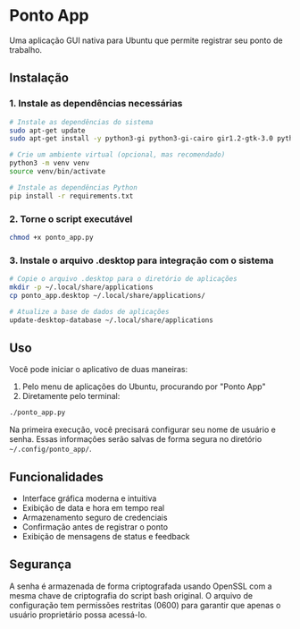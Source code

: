 # Ponto App

Uma aplicação GUI nativa para Ubuntu que permite registrar seu ponto de trabalho.

## Instalação

### 1. Instale as dependências necessárias

```bash
# Instale as dependências do sistema
sudo apt-get update
sudo apt-get install -y python3-gi python3-gi-cairo gir1.2-gtk-3.0 python3-pip python3-venv openssl

# Crie um ambiente virtual (opcional, mas recomendado)
python3 -m venv venv
source venv/bin/activate

# Instale as dependências Python
pip install -r requirements.txt
```

### 2. Torne o script executável

```bash
chmod +x ponto_app.py
```

### 3. Instale o arquivo .desktop para integração com o sistema

```bash
# Copie o arquivo .desktop para o diretório de aplicações
mkdir -p ~/.local/share/applications
cp ponto_app.desktop ~/.local/share/applications/

# Atualize a base de dados de aplicações
update-desktop-database ~/.local/share/applications
```

## Uso

Você pode iniciar o aplicativo de duas maneiras:

1. Pelo menu de aplicações do Ubuntu, procurando por "Ponto App"
2. Diretamente pelo terminal:

```bash
./ponto_app.py
```

Na primeira execução, você precisará configurar seu nome de usuário e senha. Essas informações serão salvas de forma segura no diretório `~/.config/ponto_app/`.

## Funcionalidades

- Interface gráfica moderna e intuitiva
- Exibição de data e hora em tempo real
- Armazenamento seguro de credenciais
- Confirmação antes de registrar o ponto
- Exibição de mensagens de status e feedback

## Segurança

A senha é armazenada de forma criptografada usando OpenSSL com a mesma chave de criptografia do script bash original. O arquivo de configuração tem permissões restritas (0600) para garantir que apenas o usuário proprietário possa acessá-lo.
